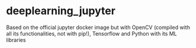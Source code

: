 # deeplearning_jupyter
Based on the official jupyter docker image but with OpenCV (compiled with all its functionalities, not with pip!), Tensorflow and Python with its ML libraries
